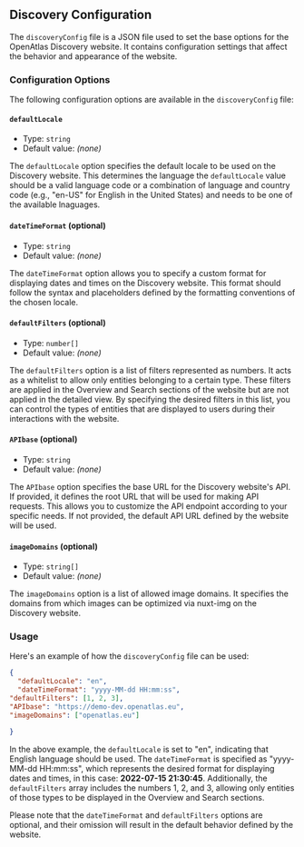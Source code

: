 ## Discovery Configuration

The `discoveryConfig` file is a JSON file used to set the base options for the OpenAtlas Discovery website. It contains configuration settings that affect the behavior and appearance of the website.

### Configuration Options

The following configuration options are available in the `discoveryConfig` file:

#### `defaultLocale`

- Type: `string`
- Default value: _(none)_

The `defaultLocale` option specifies the default locale to be used on the Discovery website. This determines the language the `defaultLocale` value should be a valid language code or a combination of language and country code (e.g., "en-US" for English in the United States) and needs to be one of the available lnaguages.

#### `dateTimeFormat` (optional)

- Type: `string`
- Default value: _(none)_

The `dateTimeFormat` option allows you to specify a custom format for displaying dates and times on the Discovery website. This format should follow the syntax and placeholders defined by the formatting conventions of the chosen locale.

#### `defaultFilters` (optional)

- Type: `number[]`
- Default value: _(none)_

The `defaultFilters` option is a list of filters represented as numbers. It acts as a whitelist to allow only entities belonging to a certain type. These filters are applied in the Overview and Search sections of the website but are not applied in the detailed view. By specifying the desired filters in this list, you can control the types of entities that are displayed to users during their interactions with the website.

#### `APIbase` (optional)

- Type: `string`
- Default value: _(none)_

The `APIbase` option specifies the base URL for the Discovery website's API. If provided, it defines the root URL that will be used for making API requests. This allows you to customize the API endpoint according to your specific needs. If not provided, the default API URL defined by the website will be used.

#### `imageDomains` (optional)

- Type: `string[]`
- Default value: _(none)_

The `imageDomains` option is a list of allowed image domains. It specifies the domains from which images can be optimized via nuxt-img on the Discovery website.

### Usage

Here's an example of how the `discoveryConfig` file can be used:

```json
{
  "defaultLocale": "en",
  "dateTimeFormat": "yyyy-MM-dd HH:mm:ss",
"defaultFilters": [1, 2, 3],
"APIbase": "https://demo-dev.openatlas.eu",
"imageDomains": ["openatlas.eu"]

}
```

In the above example, the `defaultLocale` is set to "en", indicating that English language should be used. The `dateTimeFormat` is specified as "yyyy-MM-dd HH:mm:ss", which represents the desired format for displaying dates and times, in this case: **2022-07-15 21:30:45**. Additionally, the `defaultFilters` array includes the numbers 1, 2, and 3, allowing only entities of those types to be displayed in the Overview and Search sections.

Please note that the `dateTimeFormat` and `defaultFilters` options are optional, and their omission will result in the default behavior defined by the website.
